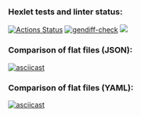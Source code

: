 ### Hexlet tests and linter status:
[![Actions Status](https://github.com/neuroenzo/python-project-50/actions/workflows/hexlet-check.yml/badge.svg)](https://github.com/neuroenzo/python-project-50/actions)
[![gendiff-check](https://github.com/neuroenzo/python-project-50/actions/workflows/gendiff-check.yml/badge.svg)](https://github.com/neuroenzo/python-project-50/actions/workflows/gendiff-check.yml)
<a href="https://codeclimate.com/github/neuroenzo/python-project-50/maintainability"><img src="https://api.codeclimate.com/v1/badges/b2c1e8c36178514b7d79/maintainability" /></a>

### Comparison of flat files (JSON):
[![asciicast](https://asciinema.org/a/vENffEMxBda4ybqMeK1wg6qTv.png)](https://asciinema.org/a/vENffEMxBda4ybqMeK1wg6qTv)

### Comparison of flat files (YAML):
[![asciicast](https://asciinema.org/a/2e2ygaB3TAU27aPP2xa8SxjTr.png)](https://asciinema.org/a/2e2ygaB3TAU27aPP2xa8SxjTr)
